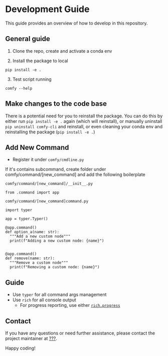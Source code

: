 
# Development Guide

This guide provides an overview of how to develop in this repository.

## General guide

1. Clone the repo, create and activate a conda env

2. Install the package to local

  `pip install -e .`

3. Test script running

  `comfy --help`

## Make changes to the code base

There is a potential need for you to reinstall the package. You can do this by
either run `pip install -e .` again (which will reinstall), or manually
uninstall `pip uninstall comfy-cli` and reinstall, or even cleaning your conda
env and reinstalling the package (`pip install -e .`)

## Add New Command

- Register it under `comfy/cmdline.py` 

If it's contains subcommand, create folder under comfy/command/[new_command] and
add the following boilerplate

`comfy/command/[new_command]/__init__.py`

```
from .command import app
```

`comfy/command/[new_command]command.py`

```
import typer

app = typer.Typer()

@app.command()
def option_a(name: str):
  """Add a new custom node"""
  print(f"Adding a new custom node: {name}")


@app.command()
def remove(name: str):
  """Remove a custom node"""
  print(f"Removing a custom node: {name}")

```


## Guide

- Use `typer` for all command args management
- Use `rich` for all console output
  - For progress reporting, use either [`rich.progress`](https://rich.readthedocs.io/en/stable/progress.html)

## Contact

If you have any questions or need further assistance, please contact the project maintainer at [???](mailto:???@drip.art).

Happy coding!
